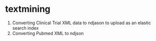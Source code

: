 # textmining

1. Converting Clinical Trial XML data to ndjason to upload as an elastic search index
2. Converting Pubmed XML to ndjson
